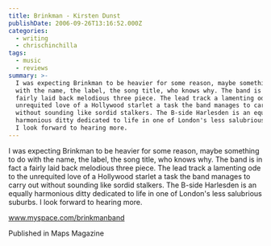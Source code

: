 ```yaml
---
title: Brinkman - Kirsten Dunst
publishDate: 2006-09-26T13:16:52.000Z
categories:
  - writing
  - chrischinchilla
tags:
  - music
  - reviews
summary: >-
  I was expecting Brinkman to be heavier for some reason, maybe something to do
  with the name, the label, the song title, who knows why. The band is in fact a
  fairly laid back melodious three piece. The lead track a lamenting ode to the
  unrequited love of a Hollywood starlet a task the band manages to carry out
  without sounding like sordid stalkers. The B-side Harlesden is an equally
  harmonious ditty dedicated to life in one of London's less salubrious suburbs.
  I look forward to hearing more.
---
```


I was expecting Brinkman to be heavier for some reason, maybe something to do with the name, the label, the song title, who knows why. The band is in fact a fairly laid back melodious three piece. The lead track a lamenting ode to the unrequited love of a Hollywood starlet a task the band manages to carry out without sounding like sordid stalkers. The B-side Harlesden is an equally harmonious ditty dedicated to life in one of London's less salubrious suburbs. I look forward to hearing more.

<a href='https://www.myspace.com/brinkmanband' target='_blank'>www.myspace.com/brinkmanband</a>

Published in Maps Magazine
